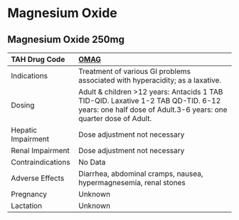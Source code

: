 # Magnesium Oxide

## Magnesium Oxide 250mg

| TAH Drug Code      | [**OMAG**](https://www.tahsda.org.tw/drugs/hissearch.php?drug_code=OMAG)                                                                              |
|:-------------------|:------------------------------------------------------------------------------------------------------------------------------------------------------|
| Indications        | Treatment of various GI problems associated with hyperacidity; as a laxative.                                                                         |
| Dosing             | Adult & children >12 years: Antacids 1 TAB TID-QID. Laxative 1-2 TAB QD-TID. 6-12 years: one half dose of Adult.3-6 years: one quarter dose of Adult. |
| Hepatic Impairment | Dose adjustment not necessary                                                                                                                         |
| Renal Impairment   | Dose adjustment not necessary                                                                                                                         |
| Contraindications  | No Data                                                                                                                                               |
| Adverse Effects    | Diarrhea, abdominal cramps, nausea, hypermagnesemia, renal stones                                                                                     |
| Pregnancy          | Unknown                                                                                                                                               |
| Lactation          | Unknown                                                                                                                                               |

